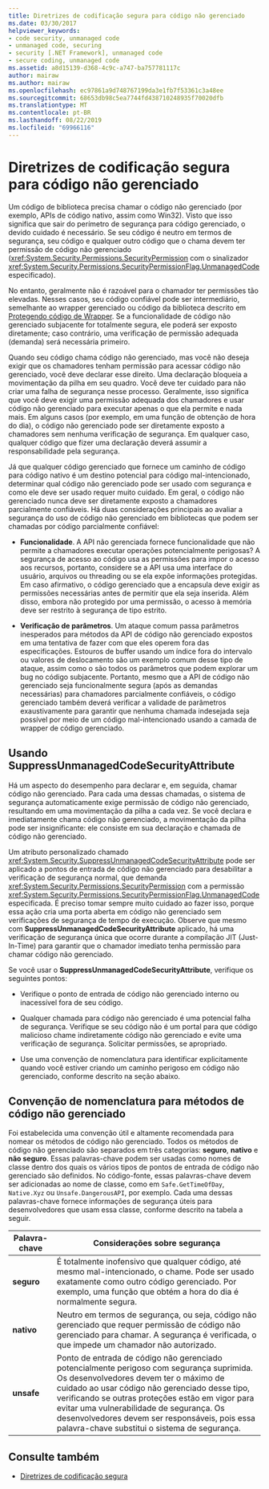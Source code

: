 ```yaml
---
title: Diretrizes de codificação segura para código não gerenciado
ms.date: 03/30/2017
helpviewer_keywords:
- code security, unmanaged code
- unmanaged code, securing
- security [.NET Framework], unmanaged code
- secure coding, unmanaged code
ms.assetid: a8d15139-d368-4c9c-a747-ba757781117c
author: mairaw
ms.author: mairaw
ms.openlocfilehash: ec97861a9d748767199da3e1fb7f53361c3a48ee
ms.sourcegitcommit: 68653db98c5ea7744fd438710248935f70020dfb
ms.translationtype: MT
ms.contentlocale: pt-BR
ms.lasthandoff: 08/22/2019
ms.locfileid: "69966116"
---
```

# <a name="secure-coding-guidelines-for-unmanaged-code"></a>Diretrizes de codificação segura para código não gerenciado
Um código de biblioteca precisa chamar o código não gerenciado (por exemplo, APIs de código nativo, assim como Win32). Visto que isso significa que sair do perímetro de segurança para código gerenciado, o devido cuidado é necessário. Se seu código é neutro em termos de segurança, seu código e qualquer outro código que o chama devem ter permissão de código não gerenciado (<xref:System.Security.Permissions.SecurityPermission> com o sinalizador <xref:System.Security.Permissions.SecurityPermissionFlag.UnmanagedCode> especificado).  
  
 No entanto, geralmente não é razoável para o chamador ter permissões tão elevadas. Nesses casos, seu código confiável pode ser intermediário, semelhante ao wrapper gerenciado ou código da biblioteca descrito em [Protegendo código de Wrapper](../../../docs/framework/misc/securing-wrapper-code.md). Se a funcionalidade de código não gerenciado subjacente for totalmente segura, ele poderá ser exposto diretamente; caso contrário, uma verificação de permissão adequada (demanda) será necessária primeiro.  
  
 Quando seu código chama código não gerenciado, mas você não deseja exigir que os chamadores tenham permissão para acessar código não gerenciado, você deve declarar esse direito. Uma declaração bloqueia a movimentação da pilha em seu quadro. Você deve ter cuidado para não criar uma falha de segurança nesse processo. Geralmente, isso significa que você deve exigir uma permissão adequada dos chamadores e usar código não gerenciado para executar apenas o que ela permite e nada mais. Em alguns casos (por exemplo, em uma função de obtenção de hora do dia), o código não gerenciado pode ser diretamente exposto a chamadores sem nenhuma verificação de segurança. Em qualquer caso, qualquer código que fizer uma declaração deverá assumir a responsabilidade pela segurança.  
  
 Já que qualquer código gerenciado que fornece um caminho de código para código nativo é um destino potencial para código mal-intencionado, determinar qual código não gerenciado pode ser usado com segurança e como ele deve ser usado requer muito cuidado. Em geral, o código não gerenciado nunca deve ser diretamente exposto a chamadores parcialmente confiáveis. Há duas considerações principais ao avaliar a segurança do uso de código não gerenciado em bibliotecas que podem ser chamadas por código parcialmente confiável:  
  
- **Funcionalidade**. A API não gerenciada fornece funcionalidade que não permite a chamadores executar operações potencialmente perigosas? A segurança de acesso ao código usa as permissões para impor o acesso aos recursos, portanto, considere se a API usa uma interface do usuário, arquivos ou threading ou se ela expõe informações protegidas. Em caso afirmativo, o código gerenciado que a encapsula deve exigir as permissões necessárias antes de permitir que ela seja inserida. Além disso, embora não protegido por uma permissão, o acesso à memória deve ser restrito à segurança de tipo estrito.  
  
- **Verificação de parâmetros**. Um ataque comum passa parâmetros inesperados para métodos da API de código não gerenciado expostos em uma tentativa de fazer com que eles operem fora das especificações. Estouros de buffer usando um índice fora do intervalo ou valores de deslocamento são um exemplo comum desse tipo de ataque, assim como o são todos os parâmetros que podem explorar um bug no código subjacente. Portanto, mesmo que a API de código não gerenciado seja funcionalmente segura (após as demandas necessárias) para chamadores parcialmente confiáveis, o código gerenciado também deverá verificar a validade de parâmetros exaustivamente para garantir que nenhuma chamada indesejada seja possível por meio de um código mal-intencionado usando a camada de wrapper de código gerenciado.  
  
## <a name="using-suppressunmanagedcodesecurityattribute"></a>Usando SuppressUnmanagedCodeSecurityAttribute  
 Há um aspecto do desempenho para declarar e, em seguida, chamar código não gerenciado. Para cada uma dessas chamadas, o sistema de segurança automaticamente exige permissão de código não gerenciado, resultando em uma movimentação da pilha a cada vez. Se você declara e imediatamente chama código não gerenciado, a movimentação da pilha pode ser insignificante: ele consiste em sua declaração e chamada de código não gerenciado.  
  
 Um atributo personalizado chamado <xref:System.Security.SuppressUnmanagedCodeSecurityAttribute> pode ser aplicado a pontos de entrada de código não gerenciado para desabilitar a verificação de segurança normal, que demanda <xref:System.Security.Permissions.SecurityPermission> com a permissão <xref:System.Security.Permissions.SecurityPermissionFlag.UnmanagedCode> especificada. É preciso tomar sempre muito cuidado ao fazer isso, porque essa ação cria uma porta aberta em código não gerenciado sem verificações de segurança de tempo de execução. Observe que mesmo com **SuppressUnmanagedCodeSecurityAttribute** aplicado, há uma verificação de segurança única que ocorre durante a compilação JIT (Just-In-Time) para garantir que o chamador imediato tenha permissão para chamar código não gerenciado.  
  
 Se você usar o **SuppressUnmanagedCodeSecurityAttribute**, verifique os seguintes pontos:  
  
- Verifique o ponto de entrada de código não gerenciado interno ou inacessível fora de seu código.  
  
- Qualquer chamada para código não gerenciado é uma potencial falha de segurança. Verifique se seu código não é um portal para que código malicioso chame indiretamente código não gerenciado e evite uma verificação de segurança. Solicitar permissões, se apropriado.  
  
- Use uma convenção de nomenclatura para identificar explicitamente quando você estiver criando um caminho perigoso em código não gerenciado, conforme descrito na seção abaixo.  
  
## <a name="naming-convention-for-unmanaged-code-methods"></a>Convenção de nomenclatura para métodos de código não gerenciado  
 Foi estabelecida uma convenção útil e altamente recomendada para nomear os métodos de código não gerenciado. Todos os métodos de código não gerenciado são separados em três categorias: **seguro**, **nativo** e **não seguro**. Essas palavras-chave podem ser usadas como nomes de classe dentro dos quais os vários tipos de pontos de entrada de código não gerenciado são definidos. No código-fonte, essas palavras-chave devem ser adicionadas ao nome de classe, como em `Safe.GetTimeOfDay`, `Native.Xyz` ou `Unsafe.DangerousAPI`, por exemplo. Cada uma dessas palavras-chave fornece informações de segurança úteis para desenvolvedores que usam essa classe, conforme descrito na tabela a seguir.  
  
|Palavra-chave|Considerações sobre segurança|  
|-------------|-----------------------------|  
|**seguro**|É totalmente inofensivo que qualquer código, até mesmo mal-intencionado, o chame. Pode ser usado exatamente como outro código gerenciado. Por exemplo, uma função que obtém a hora do dia é normalmente segura.|  
|**nativo**|Neutro em termos de segurança, ou seja, código não gerenciado que requer permissão de código não gerenciado para chamar. A segurança é verificada, o que impede um chamador não autorizado.|  
|**unsafe**|Ponto de entrada de código não gerenciado potencialmente perigoso com segurança suprimida. Os desenvolvedores devem ter o máximo de cuidado ao usar código não gerenciado desse tipo, verificando se outras proteções estão em vigor para evitar uma vulnerabilidade de segurança. Os desenvolvedores devem ser responsáveis, pois essa palavra-chave substitui o sistema de segurança.|  
  
## <a name="see-also"></a>Consulte também

- [Diretrizes de codificação segura](../../standard/security/secure-coding-guidelines.md)
